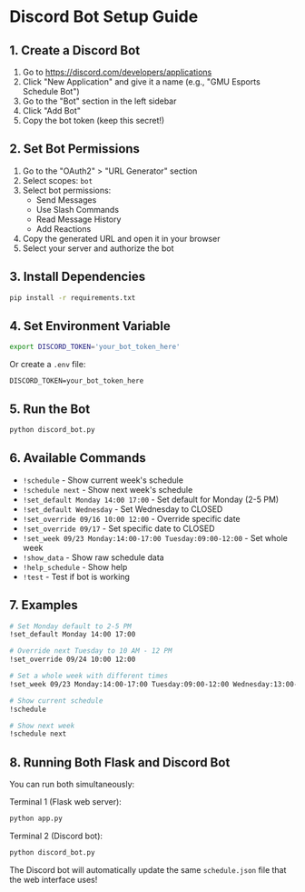 # Discord Bot Setup Guide

## 1. Create a Discord Bot

1. Go to https://discord.com/developers/applications
2. Click "New Application" and give it a name (e.g., "GMU Esports Schedule Bot")
3. Go to the "Bot" section in the left sidebar
4. Click "Add Bot"
5. Copy the bot token (keep this secret!)

## 2. Set Bot Permissions

1. Go to the "OAuth2" > "URL Generator" section
2. Select scopes: `bot`
3. Select bot permissions:
   - Send Messages
   - Use Slash Commands
   - Read Message History
   - Add Reactions
4. Copy the generated URL and open it in your browser
5. Select your server and authorize the bot

## 3. Install Dependencies

```bash
pip install -r requirements.txt
```

## 4. Set Environment Variable

```bash
export DISCORD_TOKEN='your_bot_token_here'
```

Or create a `.env` file:
```
DISCORD_TOKEN=your_bot_token_here
```

## 5. Run the Bot

```bash
python discord_bot.py
```

## 6. Available Commands

- `!schedule` - Show current week's schedule
- `!schedule next` - Show next week's schedule
- `!set_default Monday 14:00 17:00` - Set default for Monday (2-5 PM)
- `!set_default Wednesday` - Set Wednesday to CLOSED
- `!set_override 09/16 10:00 12:00` - Override specific date
- `!set_override 09/17` - Set specific date to CLOSED
- `!set_week 09/23 Monday:14:00-17:00 Tuesday:09:00-12:00` - Set whole week
- `!show_data` - Show raw schedule data
- `!help_schedule` - Show help
- `!test` - Test if bot is working

## 7. Examples

```bash
# Set Monday default to 2-5 PM
!set_default Monday 14:00 17:00

# Override next Tuesday to 10 AM - 12 PM
!set_override 09/24 10:00 12:00

# Set a whole week with different times
!set_week 09/23 Monday:14:00-17:00 Tuesday:09:00-12:00 Wednesday:13:00-16:00

# Show current schedule
!schedule

# Show next week
!schedule next
```

## 8. Running Both Flask and Discord Bot

You can run both simultaneously:

Terminal 1 (Flask web server):
```bash
python app.py
```

Terminal 2 (Discord bot):
```bash
python discord_bot.py
```

The Discord bot will automatically update the same `schedule.json` file that the web interface uses!
